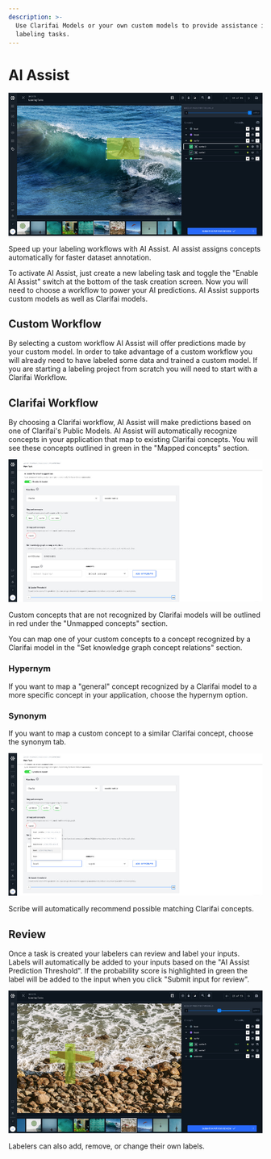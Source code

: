 ```yaml
---
description: >-
  Use Clarifai Models or your own custom models to provide assistance in your
  labeling tasks.
---
```


# AI Assist

![AI Assist for efficient data labeling](/img/ai-assist.jpg)

Speed up your labeling workflows with AI Assist. AI assist assigns concepts automatically for faster dataset annotation.

To activate AI Assist, just create a new labeling task and toggle the "Enable AI Assist" switch at the bottom of the task creation screen. Now you will need to choose a workflow to power your AI predictions. AI Assist supports custom models as well as Clarifai models.

## Custom Workflow

By selecting a custom workflow AI Assist will offer predictions made by your custom model. In order to take advantage of a custom workflow you will already need to have labeled some data and trained a custom model. If you are starting a labeling project from scratch you will need to start with a Clarifai Workflow. 

## Clarifai Workflow

By choosing a Clarifai workflow, AI Assist will make predictions based on one of Clarifai's Public Models. AI Assist will automatically recognize concepts in your application that map to existing Clarifai concepts. You will see these concepts outlined in green in the "Mapped concepts" section.

![label text](/img/aiAssistClarifai.jpg)

Custom concepts that are not recognized by Clarifai models will be outlined in red under the "Unmapped concepts" section.

You can map one of your custom concepts to a concept recognized by a Clarifai model in the "Set knowledge graph concept relations" section.

### Hypernym

If you want to map a "general" concept recognized by a Clarifai model to a more specific concept in your application, choose the hypernym option.

### Synonym

If you want to map a custom concept to a similar Clarifai concept, choose the synonym tab.

![label text](/img/aiAssistHyper.jpg)

Scribe will automatically recommend possible matching Clarifai concepts.

## Review

Once a task is created your labelers can review and label your inputs. Labels will automatically be added to your inputs based on the "AI Assist Prediction Threshold". If the probability score is highlighted in green the label will be added to the input when you click "Submit input for review".

![label text](/img/aiAssistConceptThreshold.jpg)

Labelers can also add, remove, or change their own labels.

